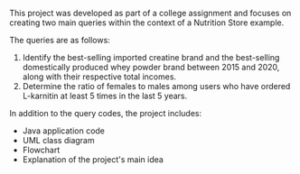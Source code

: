 This project was developed as part of a college assignment and focuses on creating two main queries within the context of a Nutrition Store example.

The queries are as follows:
  1) Identify the best-selling imported creatine brand and the best-selling domestically produced whey powder brand between 2015 and 2020, along with their respective total incomes.
  2) Determine the ratio of females to males among users who have ordered L-karnitin at least 5 times in the last 5 years.

In addition to the query codes, the project includes:
  - Java application code
  - UML class diagram
  - Flowchart
  - Explanation of the project's main idea
